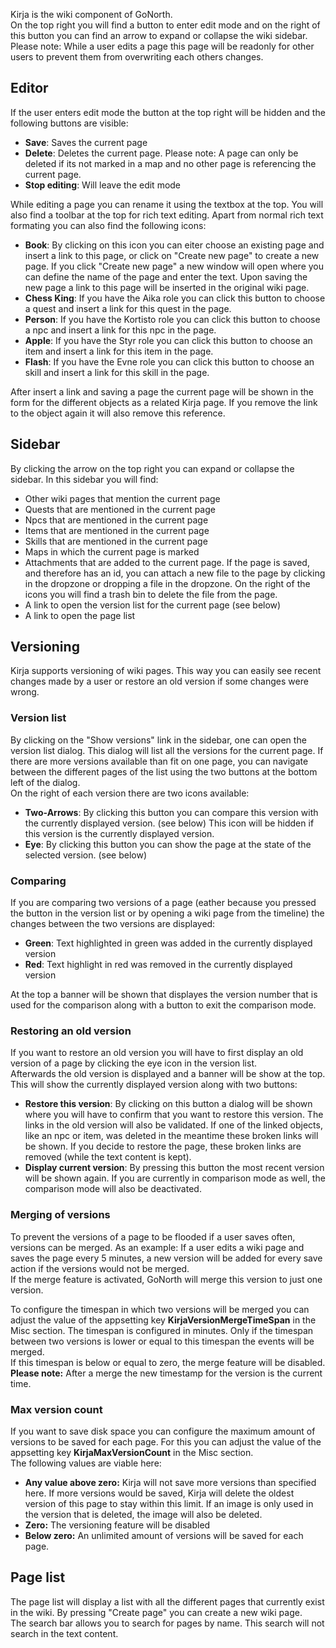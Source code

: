 Kirja is the wiki component of GoNorth.  
On the top right you will find a button to enter edit mode and on the right of this button you can find an arrow to expand or collapse the wiki sidebar.  
Please note: While a user edits a page this page will be readonly for other users to prevent them from overwriting each others changes.

## Editor
If the user enters edit mode the button at the top right will be hidden and the following buttons are visible:
 * **Save**: Saves the current page
 * **Delete**: Deletes the current page. Please note: A page can only be deleted if its not marked in a map and no other page is referencing the current page.
 * **Stop editing**: Will leave the edit mode

While editing a page you can rename it using the textbox at the top. You will also find a toolbar at the top for rich text editing. Apart from normal rich text formating you can also find the following icons:
 * **Book**: By clicking on this icon you can eiter choose an existing page and insert a link to this page, or click on "Create new page" to create a new page. If you click "Create new page" a new window will open where you can define the name of the page and enter the text. Upon saving the new page a link to this page will be inserted in the original wiki page.
 * **Chess King**: If you have the Aika role you can click this button to choose a quest and insert a link for this quest in the page.
 * **Person**: If you have the Kortisto role you can click this button to choose a npc and insert a link for this npc in the page.
 * **Apple**: If you have the Styr role you can click this button to choose an item and insert a link for this item in the page.
 * **Flash**: If you have the Evne role you can click this button to choose an skill and insert a link for this skill in the page.

After insert a link and saving a page the current page will be shown in the form for the different objects as a related Kirja page. If you remove the link to the object again it will also remove this reference.

## Sidebar
By clicking the arrow on the top right you can expand or collapse the sidebar. In this sidebar you will find:
 * Other wiki pages that mention the current page
 * Quests that are mentioned in the current page
 * Npcs that are mentioned in the current page
 * Items that are mentioned in the current page
 * Skills that are mentioned in the current page
 * Maps in which the current page is marked
 * Attachments that are added to the current page. If the page is saved, and therefore has an id, you can attach a new file to the page by clicking in the dropzone or dropping a file in the dropzone. On the right of the icons you will find a trash bin to delete the file from the page.
 * A link to open the version list for the current page (see below)
 * A link to open the page list

## Versioning
Kirja supports versioning of wiki pages. This way you can easily see recent changes made by a user or restore an old version if some changes were wrong.  

### Version list
By clicking on the "Show versions" link in the sidebar, one can open the version list dialog. This dialog will list all the versions for the current page. If there are more versions available than fit on one page, you can navigate between the different pages of the list using the two buttons at the bottom left of the dialog.  
On the right of each version there are two icons available:
 * **Two-Arrows**: By clicking this button you can compare this version with the currently displayed version. (see below) This icon will be hidden if this version is the currently displayed version.
 * **Eye**: By clicking this button you can show the page at the state of the selected version. (see below)

### Comparing
If you are comparing two versions of a page (eather because you pressed the button in the version list or by opening a wiki page from the timeline) the changes between the two versions are displayed:
 * **Green**: Text highlighted in green was added in the currently displayed version
 * **Red**: Text highlight in red was removed in the currently displayed version

At the top a banner will be shown that displayes the version number that is used for the comparison along with a button to exit the comparison mode.

### Restoring an old version
If you want to restore an old version you will have to first display an old version of a page by clicking the eye icon in the version list.  
Afterwards the old version is displayed and a banner will be show at the top. This will show the currently displayed version along with two buttons:
 * **Restore this version**: By clicking on this button a dialog will be shown where you will have to confirm that you want to restore this version. The links in the old version will also be validated. If one of the linked objects, like an npc or item, was deleted in the meantime these broken links will be shown. If you decide to restore the page, these broken links are removed (while the text content is kept).
 * **Display current version**: By pressing this button the most recent version will be shown again. If you are currently in comparison mode as well, the comparison mode will also be deactivated.

### Merging of versions
To prevent the versions of a page to be flooded if a user saves often, versions can be merged. As an example: If a user edits a wiki page and saves the page every 5 minutes, a new version will be added for every save action if the versions would not be merged.  
If the merge feature is activated, GoNorth will merge this version to just one version.  

To configure the timespan in which two versions will be merged you can adjust the value of the appsetting key **KirjaVersionMergeTimeSpan** in the Misc section. The timespan is configured in minutes. Only if the timespan between two versions is lower or equal to this timespan the events will be merged.  
If this timespan is below or equal to zero, the merge feature will be disabled.   
**Please note:** After a merge the new timestamp for the version is the current time.  

### Max version count
If you want to save disk space you can configure the maximum amount of versions to be saved for each page. For this you can adjust the value of the appsetting key **KirjaMaxVersionCount** in the Misc section.  
The following values are viable here:
 * **Any value above zero:** Kirja will not save more versions than specified here. If more versions would be saved, Kirja will delete the oldest version of this page to stay within this limit. If an image is only used in the version that is deleted, the image will also be deleted.
 * **Zero:** The versioning feature will be disabled
 * **Below zero:** An unlimited amount of versions will be saved for each page.

## Page list
The page list will display a list with all the different pages that currently exist in the wiki. By pressing "Create page" you can create a new wiki page.  
The search bar allows you to search for pages by name. This search will not search in the text content.